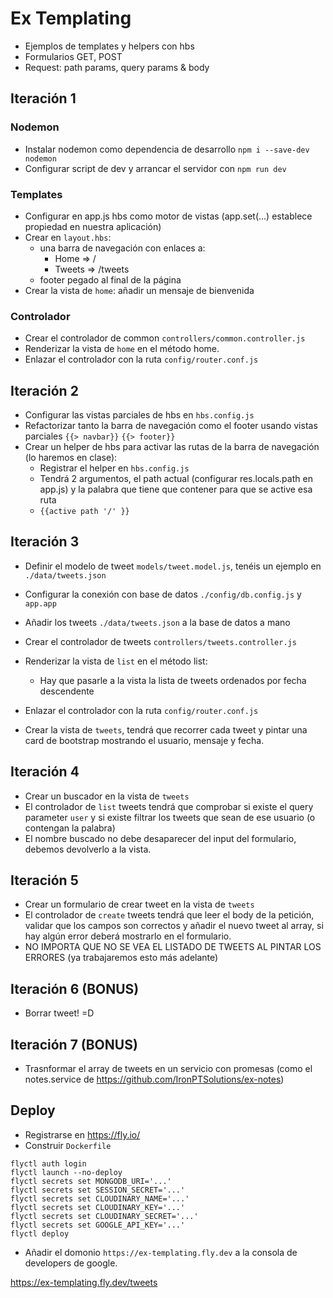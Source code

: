 # Ex Templating

- Ejemplos de templates y helpers con hbs
- Formularios GET, POST
- Request: path params, query params & body

##  Iteración 1
### Nodemon
- Instalar nodemon como dependencia de desarrollo `npm i --save-dev nodemon`
- Configurar script de dev y arrancar el servidor con `npm run dev`

### Templates
- Configurar en app.js hbs como motor de vistas (app.set(...) establece propiedad en nuestra aplicación)
- Crear en `layout.hbs`:
  - una barra de navegación con enlaces a:
    - Home => /
    - Tweets => /tweets
  - footer pegado al final de la página
- Crear la vista de `home`: añadir un mensaje de bienvenida

### Controlador
- Crear el controlador de common `controllers/common.controller.js`
- Renderizar la vista de `home` en el método home.
- Enlazar el controlador con la ruta `config/router.conf.js`

##  Iteración 2
- Configurar las vistas parciales de hbs en `hbs.config.js`
- Refactorizar tanto la barra de navegación como el footer usando vistas parciales `{{> navbar}}` `{{> footer}}`
- Crear un helper de hbs para activar las rutas de la barra de navegación (lo haremos en clase):
  - Registrar el helper en `hbs.config.js`
  - Tendrá 2 argumentos, el path actual (configurar res.locals.path en app.js) y la palabra que tiene que contener para que se active esa ruta
  - `{{active path '/' }}`


## Iteración 3

- Definir el modelo de tweet `models/tweet.model.js`, tenéis un ejemplo en `./data/tweets.json`
- Configurar la conexión con base de datos `./config/db.config.js` y `app.app`
- Añadir los tweets `./data/tweets.json` a la base de datos a mano

- Crear el controlador de tweets `controllers/tweets.controller.js`
- Renderizar la vista de `list` en el método list:
  - Hay que pasarle a la vista la lista de tweets ordenados por fecha descendente
- Enlazar el controlador con la ruta `config/router.conf.js`
- Crear la vista de `tweets`, tendrá que recorrer cada tweet y pintar una card de bootstrap mostrando el usuario, mensaje  y fecha.

## Iteración 4

- Crear un buscador en la vista de `tweets`
- El controlador de `list` tweets tendrá que comprobar si existe el query parameter `user` y si existe filtrar los tweets que sean de ese usuario (o contengan la palabra)
- El nombre buscado no debe desaparecer del input del formulario, debemos devolverlo a la vista.


## Iteración 5

- Crear un formulario de crear tweet en la vista de `tweets`
- El controlador de `create` tweets tendrá que leer el body de la petición, validar que los campos son correctos y añadir el nuevo tweet al array, si hay algún error deberá mostrarlo en el formulario.
- NO IMPORTA QUE NO SE VEA EL LISTADO DE TWEETS AL PINTAR LOS ERRORES (ya trabajaremos esto más adelante)


## Iteración 6 (BONUS)
- Borrar tweet! =D

## Iteración 7 (BONUS)
- Trasnformar el array de tweets en un servicio con promesas (como el notes.service de https://github.com/IronPTSolutions/ex-notes)


## Deploy

- Registrarse en https://fly.io/
- Construir `Dockerfile`
```
flyctl auth login
flyctl launch --no-deploy
flyctl secrets set MONGODB_URI='...'
flyctl secrets set SESSION_SECRET='...'
flyctl secrets set CLOUDINARY_NAME='...'
flyctl secrets set CLOUDINARY_KEY='...'
flyctl secrets set CLOUDINARY_SECRET='...'
flyctl secrets set GOOGLE_API_KEY='...'
flyctl deploy
```

- Añadir el domonio `https://ex-templating.fly.dev` a la consola de developers de google. 

https://ex-templating.fly.dev/tweets